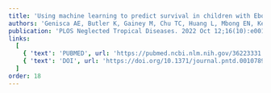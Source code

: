 ```yaml
---
title: 'Using machine learning to predict survival in children with Ebola Virus Disease'
authors: 'Genisca AE, Butler K, Gainey M, Chu TC, Huang L, Mbong EN, Kennedy SB, Laghari R, Nganga F, Muhayangabo RF, Vaishnav H, Perera SM, Adeniji M, Levine AC, Michelow IC, Colubri A'
publication: 'PLOS Neglected Tropical Diseases. 2022 Oct 12;16(10):e0010789'
links:
  [
    { 'text': 'PUBMED', url: 'https://pubmed.ncbi.nlm.nih.gov/36223331'},
    { 'text': 'DOI', url: 'https://doi.org/10.1371/journal.pntd.0010789'},
  ]
order: 18
---
```

